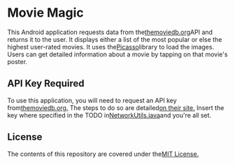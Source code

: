 # Movie Magic

This Android application requests data from the[themoviedb.org]()API and returns it to the user. 
It displays either a list of the most popular or else the highest user-rated movies. 
It uses the[Picasso](https://square.github.io/picasso/)library to load the images. 
Users can get detailed information about a movie by tapping on that movie's poster.

## API Key Required

To use this application, you will need to request an API key from[themoviedb.org.](themoviedb.org)
The steps to do so are detailed[on their site.](https://www.themoviedb.org/faq/api)
Insert the key where specified in the TODO in[NetworkUtils.java](app/src/main/java/com/example/android/moviemagic/utilities/NetworkUtils.java)and
you're all set.

## License

The contents of this repository are covered under the[MIT License.](LICENSE)